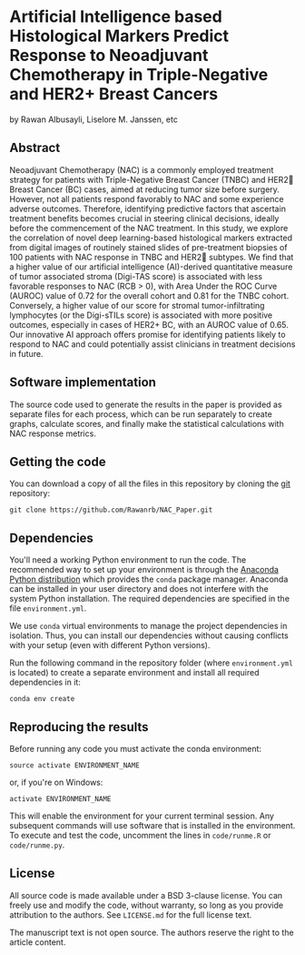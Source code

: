 # Artificial Intelligence based Histological Markers Predict Response to Neoadjuvant Chemotherapy in Triple-Negative and HER2+ Breast Cancers
by
Rawan Albusayli,
Liselore M. Janssen,
etc

## Abstract
Neoadjuvant Chemotherapy (NAC) is a commonly employed treatment strategy for patients with Triple-Negative Breast Cancer (TNBC) and HER2 Breast Cancer (BC) cases, aimed at reducing tumor size before surgery. However, not all patients respond favorably to NAC and some experience adverse outcomes. Therefore, identifying predictive factors that ascertain treatment benefits becomes crucial in steering clinical decisions, ideally before the commencement of the NAC treatment. In this study, we explore the correlation of novel deep learning-based histological markers extracted from digital images of routinely stained slides of pre-treatment biopsies of 100 patients with NAC response in TNBC and HER2 subtypes. We find that a higher value of our artificial intelligence (AI)-derived quantitative measure of tumor associated stroma (Digi-TAS score) is associated with less favorable responses to NAC (RCB > 0), with Area Under the ROC Curve (AUROC) value of 0.72 for the overall cohort and 0.81 for the TNBC cohort. Conversely, a higher value of our score for stromal tumor-infiltrating lymphocytes (or the Digi-sTILs score) is associated with more positive outcomes, especially in cases of HER2+ BC, with an AUROC value of 0.65. Our innovative AI approach offers promise for identifying patients likely to respond to NAC and could potentially assist clinicians in treatment decisions in future.

## Software implementation

The source code used to generate the results in the paper is provided as separate files for each process, which can be run separately to create graphs, calculate scores, and finally make the statistical calculations with NAC response metrics.

## Getting the code

You can download a copy of all the files in this repository by cloning the
[git](https://git-scm.com/) repository:

    git clone https://github.com/Rawanrb/NAC_Paper.git

## Dependencies

You'll need a working Python environment to run the code.
The recommended way to set up your environment is through the
[Anaconda Python distribution](https://www.anaconda.com/download/) which
provides the `conda` package manager.
Anaconda can be installed in your user directory and does not interfere with
the system Python installation.
The required dependencies are specified in the file `environment.yml`.

We use `conda` virtual environments to manage the project dependencies in
isolation.
Thus, you can install our dependencies without causing conflicts with your
setup (even with different Python versions).

Run the following command in the repository folder (where `environment.yml`
is located) to create a separate environment and install all required
dependencies in it:

    conda env create


## Reproducing the results

Before running any code you must activate the conda environment:

    source activate ENVIRONMENT_NAME

or, if you're on Windows:

    activate ENVIRONMENT_NAME

This will enable the environment for your current terminal session.
Any subsequent commands will use software that is installed in the environment.
To execute and test the code, uncomment the lines in `code/runme.R` or `code/runme.py`.

## License 

All source code is made available under a BSD 3-clause license. You can freely
use and modify the code, without warranty, so long as you provide attribution
to the authors. See `LICENSE.md` for the full license text.

The manuscript text is not open source. The authors reserve the right to the
article content.
